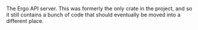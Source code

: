 The Ergo API server. This was formerly the only crate in the project,
and so it still contains a bunch of code that should eventually be moved
into a different place.
